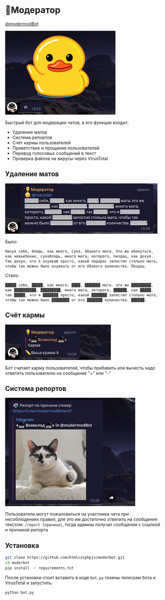 # 🤵‍Модератор

[@modermodBot](http://t.me/modermodBot)

![Я!](https://raw.githubusercontent.com/htmlcssphpjs/moderbot/main/photo/1.png "img 1")

Быстрый бот для модерации чатов, в его функции входит:
* Удаление матов
* Система репортов
* Счёт кармы пользователей
* Приветствие и прощание пользователей
* Перевод голосовых сообщений в текст
* Проверка файлов на вирусы через VirusTotal

## Удаление матов

![Удаление матов](https://raw.githubusercontent.com/htmlcssphpjs/moderbot/main/photo/3.png "img 2")

Было:

```
Нихуя себе, блядь, как много, сука, ёбаного мата. Это же ебануться, как невъебенно, сукаблядь, много мата, которого, пиздец, как дохуя. Так дохуя, что я охуеваю просто, какой пидарас запостил столько мата, чтобы так можно было охуевать от его ёбаного количества. Пиздец.
```

Стало:


```
▓▓▓▓▓ себе, ▓▓▓▓▓, как много, ▓▓▓▓, ▓▓▓▓▓▓▓ мата. это же ▓▓▓▓▓▓▓▓▓, как ▓▓▓▓▓▓▓▓▓▓, ▓▓▓▓▓▓▓▓▓, много мата, которого, ▓▓▓▓▓▓, как ▓▓▓▓▓. так ▓▓▓▓▓, что я ▓▓▓▓▓▓▓ просто, какой ▓▓▓▓▓▓▓ запостил столько мата, чтобы так можно было ▓▓▓▓▓▓▓▓ от его ▓▓▓▓▓▓▓ количества. ▓▓▓▓▓▓.
```

## Счёт кармы

![Счёт кармы](https://raw.githubusercontent.com/htmlcssphpjs/moderbot/main/photo/4.png "img 3")

Бот считает карму пользователей, чтобы прибавить или вычесть надо ответить пользователю на сообщение "+" или "-"

## Система репортов

![Счёт кармы](https://raw.githubusercontent.com/htmlcssphpjs/moderbot/main/photo/5.png "img 4")

Пользователи могут пожаловаться на участника чата при несоблюдениях правил, для это им достаточно ответить на сообщение текстом: ```/report [причина]```, тогда админы получат сообщения с ссылкой и причиной репорта

## Установка

```bash
git clone https://github.com/htmlcssphpjs/moderbot.git
cd moderbot
pip install -r requirements.txt
```

После установки стоит вставить в коде ```bot.py``` токены телеграм бота и VirusTotal и запустить:

```bash 
python bot.py
```
